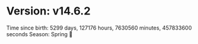 # Version: v14.6.2
Time since birth: 5299 days, 127176 hours, 7630560 minutes, 457833600 seconds
Season: Spring 🌸
